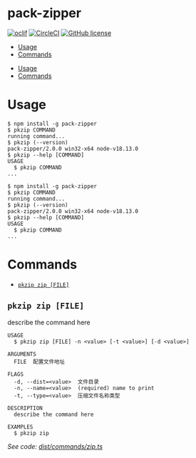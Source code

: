 pack-zipper
=================

[![oclif](https://img.shields.io/badge/cli-oclif-brightgreen.svg)](https://oclif.io)
[![CircleCI](https://circleci.com/gh/oclif/hello-world/tree/main.svg?style=shield)](https://circleci.com/gh/oclif/hello-world/tree/main)
[![GitHub license](https://img.shields.io/github/license/oclif/hello-world)](https://github.com/oclif/hello-world/blob/main/LICENSE)

<!-- toc -->
* [Usage](#usage)
* [Commands](#commands)
<!-- tocstop -->
* [Usage](#usage)
* [Commands](#commands)
<!-- tocstop -->

# Usage
<!-- usage -->
```sh-session
$ npm install -g pack-zipper
$ pkzip COMMAND
running command...
$ pkzip (--version)
pack-zipper/2.0.0 win32-x64 node-v18.13.0
$ pkzip --help [COMMAND]
USAGE
  $ pkzip COMMAND
...
```
<!-- usagestop -->
```sh-session
$ npm install -g pack-zipper
$ pkzip COMMAND
running command...
$ pkzip (--version)
pack-zipper/2.0.0 win32-x64 node-v18.13.0
$ pkzip --help [COMMAND]
USAGE
  $ pkzip COMMAND
...
```
# Commands
* [`pkzip zip [FILE]`](#pkzip-zip-file)

## `pkzip zip [FILE]`

describe the command here

```
USAGE
  $ pkzip zip [FILE] -n <value> [-t <value>] [-d <value>]

ARGUMENTS
  FILE  配置文件地址

FLAGS
  -d, --dist=<value>  文件目录
  -n, --name=<value>  (required) name to print
  -t, --type=<value>  压缩文件名称类型

DESCRIPTION
  describe the command here

EXAMPLES
  $ pkzip zip
```

_See code: [dist/commands/zip.ts](https://github.com/alfxjx/pack-zipper/blob/v2.0.0/dist/commands/zip.ts)_
